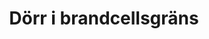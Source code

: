 ---
title: 'Dörr i brandcellsgräns'
symbol_image: '/images/symbols/kr/42.svg'
weight: 42
card: true
card_color: 'bg-symbol-red'
---